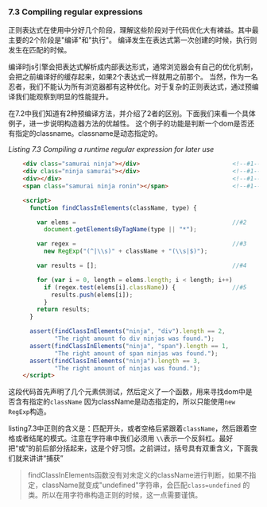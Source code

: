 ### 7.3 Compiling regular expressions

正则表达式在使用中分好几个阶段，理解这些阶段对于代码优化大有裨益。其中最主要的2个阶段是"编译"和"执行"。
编译发生在表达式第一次创建的时候，执行则发生在匹配的时候。

编译时js引擎会把表达式解析成内部表达形式，通常浏览器会有自己的优化机制，会把之前编译好的缓存起来，如果2个表达式一样就用之前那个。
当然，作为一名忍者，我们不能认为所有浏览器都有这种优化。对于复杂的正则表达式，通过预编译我们能观察到明显的性能提升。

在7.2中我们知道有2种预编译方法，并介绍了2者的区别。下面我们来看一个具体例子，进一步说明构造器方法的优越性。
这个例子的功能是判断一个dom是否还有指定的classname。classname是动态指定的。

*Listing 7.3 Compiling a runtime regular expression for later use*
```html
    <div class="samurai ninja"></div>                          <!--#1-->
    <div class="ninja samurai"></div>                          <!--#1-->
    <div></div>                                                <!--#1-->
    <span class="samurai ninja ronin"></span>                  <!--#1-->

    <script>
      function findClassInElements(className, type) {

        var elems =                                            //#2
          document.getElementsByTagName(type || "*");

        var regex =                                            //#3
          new RegExp("(^|\\s)" + className + "(\\s|$)");

        var results = [];                                      //#4

        for (var i = 0, length = elems.length; i < length; i++)
          if (regex.test(elems[i].className)) {                //#5
            results.push(elems[i]);
          }
        return results;
      }

      assert(findClassInElements("ninja", "div").length == 2,
             "The right amount fo div ninjas was found.");
      assert(findClassInElements("ninja", "span").length == 1,
             "The right amount of span ninjas was found.");
      assert(findClassInElements("ninja").length == 3,
             "The right amount of ninjas was found.");
    </script>
```

这段代码首先声明了几个元素供测试，然后定义了一个函数，用来寻找dom中是否含有指定的`className`
因为className是动态指定的，所以只能使用`new RegExp`构造。

listing7.3中正则的含义是：匹配开头，或者空格后紧跟着`className`，然后跟着空格或者结尾的模式。注意在字符串中我们必须用
`\\`表示一个反斜杠。最好把“或”的前后部分括起来，这是个好习惯。之前讲过，括号具有双重含义，下面我们就来讲讲“捕获”

> findClassInElements函数没有对未定义的className进行判断，如果不指定，className就变成"undefined"字符串，会匹配`class=undefined`
的类。所以在用字符串构造正则的时候，这一点需要谨慎。


